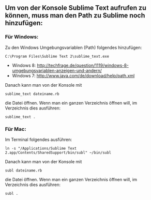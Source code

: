 ## Um von der Konsole Sublime Text aufrufen zu können, muss man den Path zu Sublime noch hinzufügen:

### Für Windows:

Zu den Windows Umgebungsvariablen (Path) folgendes hinzufügen:

    C:\Program Files\Sublime Text 2\sublime_text.exe
    
* Windows 8: http://techfrage.de/question/1119/windows-8-umgebungsvariablen-anzeigen-und-andern/
* Windows 7: http://www.java.com/de/download/help/path.xml

Danach kann man von der Konsole mit

    sublime_text dateiname.rb
    
die Datei öffnen. Wenn man ein ganzen Verzeichnis öffnen will, im Verzeichnis dies ausführen:

    sublime_text .
        
### Für Mac:

Im Terminal folgendes ausführen:

    ln -s "/Applications/Sublime Text 2.app/Contents/SharedSupport/bin/subl" ~/bin/subl
    
Danach kann man von der Konsole mit

    subl dateiname.rb
    
die Datei öffnen. Wenn man ein ganzen Verzeichnis öffnen will, im Verzeichnis dies ausführen:

    subl .



